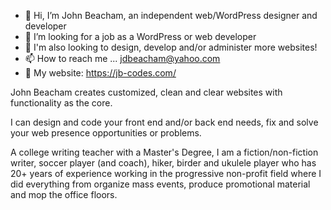 - 👋 Hi, I’m John Beacham, an independent web/WordPress designer and developer
- 👀 I’m looking for a job as a WordPress or web developer
- 👀 I'm also looking to design, develop and/or administer more websites!
- 📫 How to reach me ... jdbeacham@yahoo.com
- :ocean: My website: https://jb-codes.com/

John Beacham creates customized, clean and clear websites with functionality as the core.

I can design and code your front end and/or back end needs, fix and solve your web presence opportunities or problems.

A college writing teacher with a Master's Degree, I am a fiction/non-fiction writer, soccer player (and coach), hiker, birder and ukulele player who has 20+ years of experience working in the progressive non-profit field where I did everything from organize mass events, produce promotional material and mop the office floors.

<!---
jdbeacham/jdbeacham is a ✨ special ✨ repository because its `README.md` (this file) appears on your GitHub profile.
You can click the Preview link to take a look at your changes.
--->
